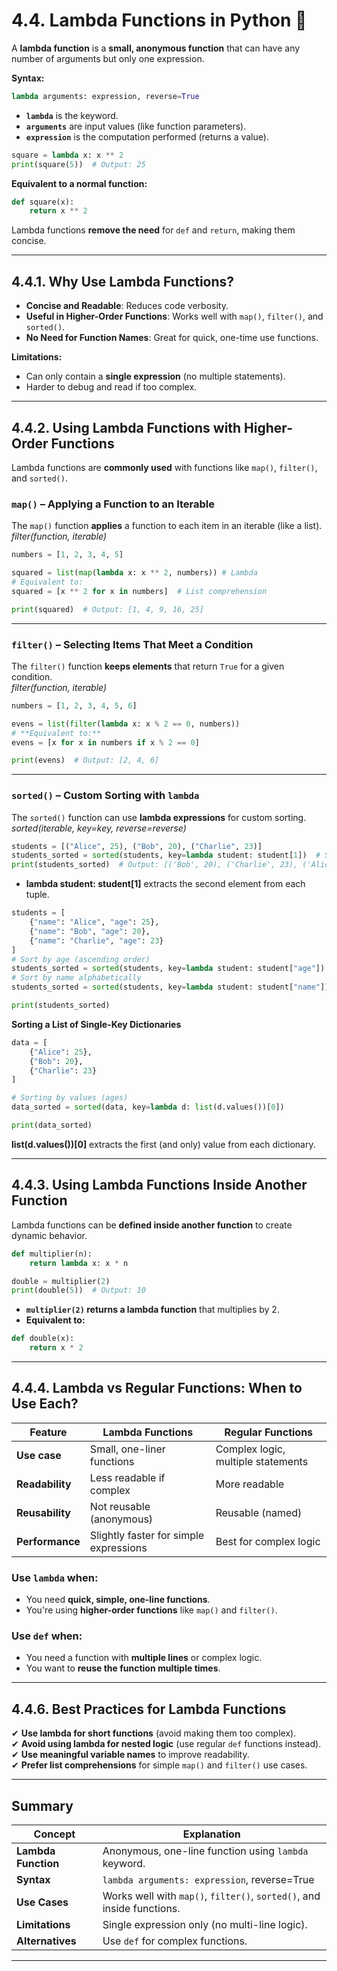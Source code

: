 # **4.4. Lambda Functions in Python** 🚀  

A **lambda function** is a **small, anonymous function** that can have any number of arguments but only one expression.  

**Syntax:**
```python
lambda arguments: expression, reverse=True
```
- **`lambda`** is the keyword.  
- **`arguments`** are input values (like function parameters).  
- **`expression`** is the computation performed (returns a value).  

```python
square = lambda x: x ** 2
print(square(5))  # Output: 25
```
**Equivalent to a normal function:**
```python
def square(x):
    return x ** 2
```
Lambda functions **remove the need** for `def` and `return`, making them concise.  

---

## 4.4.1. Why Use Lambda Functions? 
- **Concise and Readable**: Reduces code verbosity.  
- **Useful in Higher-Order Functions**: Works well with `map()`, `filter()`, and `sorted()`.  
- **No Need for Function Names**: Great for quick, one-time use functions.  

**Limitations:**  
- Can only contain a **single expression** (no multiple statements).  
- Harder to debug and read if too complex.  

---

## 4.4.2. Using Lambda Functions with Higher-Order Functions  
Lambda functions are **commonly used** with functions like `map()`, `filter()`, and `sorted()`.

### `map()` – Applying a Function to an Iterable  
The `map()` function **applies** a function to each item in an iterable (like a list).  
*filter(function, iterable)*
```python
numbers = [1, 2, 3, 4, 5]

squared = list(map(lambda x: x ** 2, numbers)) # Lambda
# Equivalent to:
squared = [x ** 2 for x in numbers]  # List comprehension

print(squared)  # Output: [1, 4, 9, 16, 25]
```

---

### `filter()` – Selecting Items That Meet a Condition 
The `filter()` function **keeps elements** that return `True` for a given condition.  
*filter(function, iterable)*
```python
numbers = [1, 2, 3, 4, 5, 6]

evens = list(filter(lambda x: x % 2 == 0, numbers))
# **Equivalent to:**
evens = [x for x in numbers if x % 2 == 0]

print(evens)  # Output: [2, 4, 6]
```

---

### **`sorted()` – Custom Sorting with `lambda`**  
The `sorted()` function can use **lambda expressions** for custom sorting.  
*sorted(iterable, key=key, reverse=reverse)*
```python
students = [("Alice", 25), ("Bob", 20), ("Charlie", 23)]
students_sorted = sorted(students, key=lambda student: student[1])  # Sort by age
print(students_sorted)  # Output: [('Bob', 20), ('Charlie', 23), ('Alice', 25)]
```
- **lambda student: student[1]** extracts the second element from each tuple.
```python
students = [
    {"name": "Alice", "age": 25},
    {"name": "Bob", "age": 20},
    {"name": "Charlie", "age": 23}
]
# Sort by age (ascending order)
students_sorted = sorted(students, key=lambda student: student["age"])
# Sort by name alphabetically
students_sorted = sorted(students, key=lambda student: student["name"])

print(students_sorted)
```
**Sorting a List of Single-Key Dictionaries**
```python
data = [
    {"Alice": 25},
    {"Bob": 20},
    {"Charlie": 23}
]

# Sorting by values (ages)
data_sorted = sorted(data, key=lambda d: list(d.values())[0])

print(data_sorted)
```
**list(d.values())[0]** extracts the first (and only) value from each dictionary.

---

## **4.4.3. Using Lambda Functions Inside Another Function**  
Lambda functions can be **defined inside another function** to create dynamic behavior.

```python
def multiplier(n):
    return lambda x: x * n

double = multiplier(2)
print(double(5))  # Output: 10
```
- **`multiplier(2)` returns a lambda function** that multiplies by 2.  
- **Equivalent to:**
```python
def double(x):
    return x * 2
```

---

## **4.4.4. Lambda vs Regular Functions: When to Use Each?**  
| Feature | Lambda Functions | Regular Functions |
|---------|-----------------|------------------|
| **Use case** | Small, one-liner functions | Complex logic, multiple statements |
| **Readability** | Less readable if complex | More readable |
| **Reusability** | Not reusable (anonymous) | Reusable (named) |
| **Performance** | Slightly faster for simple expressions | Best for complex logic |

### Use `lambda` when:  
- You need **quick, simple, one-line functions**.  
- You're using **higher-order functions** like `map()` and `filter()`.  

### Use `def` when:  
- You need a function with **multiple lines** or complex logic.  
- You want to **reuse the function multiple times**.

---

## **4.4.6. Best Practices for Lambda Functions**

✔ **Use lambda for short functions** (avoid making them too complex).  
✔ **Avoid using lambda for nested logic** (use regular `def` functions instead).  
✔ **Use meaningful variable names** to improve readability.  
✔ **Prefer list comprehensions** for simple `map()` and `filter()` use cases.  

---

## **Summary**
| Concept | Explanation |
|---------|-------------|
| **Lambda Function** | Anonymous, one-line function using `lambda` keyword. |
| **Syntax** | `lambda arguments: expression`, reverse=True |
| **Use Cases** | Works well with `map()`, `filter()`, `sorted()`, and inside functions. |
| **Limitations** | Single expression only (no multi-line logic). |
| **Alternatives** | Use `def` for complex functions. |

---
